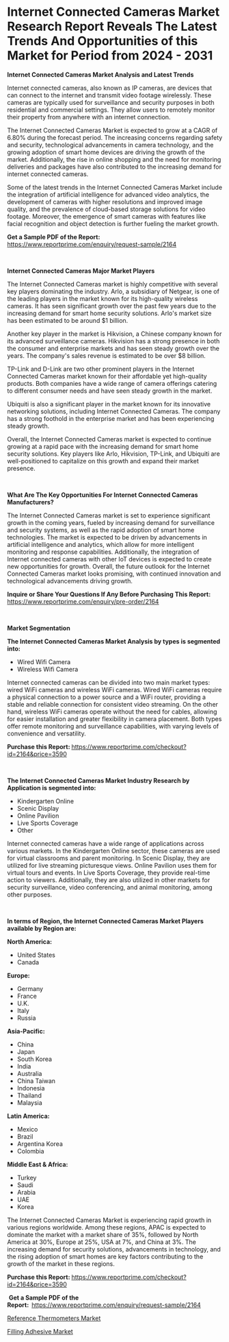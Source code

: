 <p><h1>Internet Connected Cameras Market Research Report Reveals The Latest Trends And Opportunities of this Market for Period from 2024 - 2031</h1></p><p><strong>Internet Connected Cameras Market Analysis and Latest Trends</strong></p>
<p><p>Internet connected cameras, also known as IP cameras, are devices that can connect to the internet and transmit video footage wirelessly. These cameras are typically used for surveillance and security purposes in both residential and commercial settings. They allow users to remotely monitor their property from anywhere with an internet connection.</p><p>The Internet Connected Cameras Market is expected to grow at a CAGR of 6.80% during the forecast period. The increasing concerns regarding safety and security, technological advancements in camera technology, and the growing adoption of smart home devices are driving the growth of the market. Additionally, the rise in online shopping and the need for monitoring deliveries and packages have also contributed to the increasing demand for internet connected cameras.</p><p>Some of the latest trends in the Internet Connected Cameras Market include the integration of artificial intelligence for advanced video analytics, the development of cameras with higher resolutions and improved image quality, and the prevalence of cloud-based storage solutions for video footage. Moreover, the emergence of smart cameras with features like facial recognition and object detection is further fueling the market growth.</p></p>
<p><strong>Get a Sample PDF of the Report:&nbsp;</strong> <a href="https://www.reportprime.com/enquiry/request-sample/2164">https://www.reportprime.com/enquiry/request-sample/2164</a></p>
<p>&nbsp;</p>
<p><strong>Internet Connected Cameras Major Market Players</strong></p>
<p><p>The Internet Connected Cameras market is highly competitive with several key players dominating the industry. Arlo, a subsidiary of Netgear, is one of the leading players in the market known for its high-quality wireless cameras. It has seen significant growth over the past few years due to the increasing demand for smart home security solutions. Arlo's market size has been estimated to be around $1 billion.</p><p>Another key player in the market is Hikvision, a Chinese company known for its advanced surveillance cameras. Hikvision has a strong presence in both the consumer and enterprise markets and has seen steady growth over the years. The company's sales revenue is estimated to be over $8 billion.</p><p>TP-Link and D-Link are two other prominent players in the Internet Connected Cameras market known for their affordable yet high-quality products. Both companies have a wide range of camera offerings catering to different consumer needs and have seen steady growth in the market.</p><p>Ubiquiti is also a significant player in the market known for its innovative networking solutions, including Internet Connected Cameras. The company has a strong foothold in the enterprise market and has been experiencing steady growth.</p><p>Overall, the Internet Connected Cameras market is expected to continue growing at a rapid pace with the increasing demand for smart home security solutions. Key players like Arlo, Hikvision, TP-Link, and Ubiquiti are well-positioned to capitalize on this growth and expand their market presence.</p></p>
<p>&nbsp;</p>
<p><strong>What Are The Key Opportunities For Internet Connected Cameras Manufacturers?</strong></p>
<p><p>The Internet Connected Cameras market is set to experience significant growth in the coming years, fueled by increasing demand for surveillance and security systems, as well as the rapid adoption of smart home technologies. The market is expected to be driven by advancements in artificial intelligence and analytics, which allow for more intelligent monitoring and response capabilities. Additionally, the integration of Internet connected cameras with other IoT devices is expected to create new opportunities for growth. Overall, the future outlook for the Internet Connected Cameras market looks promising, with continued innovation and technological advancements driving growth.</p></p>
<p><strong>Inquire or Share Your Questions If Any Before Purchasing This Report:</strong> <a href="https://www.reportprime.com/enquiry/pre-order/2164">https://www.reportprime.com/enquiry/pre-order/2164</a></p>
<p>&nbsp;</p>
<p><strong>Market Segmentation</strong></p>
<p><strong>The Internet Connected Cameras Market Analysis by types is segmented into:</strong></p>
<p><ul><li>Wired Wifi Camera</li><li>Wireless Wifi Camera</li></ul></p>
<p><p>Internet connected cameras can be divided into two main market types: wired WiFi cameras and wireless WiFi cameras. Wired WiFi cameras require a physical connection to a power source and a WiFi router, providing a stable and reliable connection for consistent video streaming. On the other hand, wireless WiFi cameras operate without the need for cables, allowing for easier installation and greater flexibility in camera placement. Both types offer remote monitoring and surveillance capabilities, with varying levels of convenience and versatility.</p></p>
<p><strong>Purchase this Report:&nbsp;</strong><a href="https://www.reportprime.com/checkout?id=2164&price=3590">https://www.reportprime.com/checkout?id=2164&price=3590</a></p>
<p>&nbsp;</p>
<p><strong>The Internet Connected Cameras Market Industry Research by Application is segmented into:</strong></p>
<p><ul><li>Kindergarten Online</li><li>Scenic Display</li><li>Online Pavilion</li><li>Live Sports Coverage</li><li>Other</li></ul></p>
<p><p>Internet connected cameras have a wide range of applications across various markets. In the Kindergarten Online sector, these cameras are used for virtual classrooms and parent monitoring. In Scenic Display, they are utilized for live streaming picturesque views. Online Pavilion uses them for virtual tours and events. In Live Sports Coverage, they provide real-time action to viewers. Additionally, they are also utilized in other markets for security surveillance, video conferencing, and animal monitoring, among other purposes.</p></p>
<p>&nbsp;</p>
<p><strong>In terms of Region, the Internet Connected Cameras Market Players available by Region are:</strong></p>
<p>
    <p> <strong> North America: </strong>
        <ul>
            <li>United States</li>
            <li>Canada</li>
        </ul>
        </p> 
    <p> <strong> Europe: </strong>
        <ul>
            <li>Germany</li>
            <li>France</li>
            <li>U.K.</li>
            <li>Italy</li>
            <li>Russia</li>
        </ul>
        </p> 
    <p> <strong> Asia-Pacific: </strong>
        <ul>
            <li>China</li>
            <li>Japan</li>
            <li>South Korea</li>
            <li>India</li>
            <li>Australia</li>
            <li>China Taiwan</li>
            <li>Indonesia</li>
            <li>Thailand</li>
            <li>Malaysia</li>
        </ul>
        </p> 
    <p> <strong> Latin America: </strong>
        <ul>
            <li>Mexico</li>
            <li>Brazil</li>
            <li>Argentina Korea</li>
            <li>Colombia</li>
        </ul>
        </p> 
    <p> <strong> Middle East & Africa: </strong>
        <ul>
            <li>Turkey</li>
            <li>Saudi</li>
            <li>Arabia</li>
            <li>UAE</li>
            <li>Korea</li>
        </ul>
    </p>
    </p>
<p><p>The Internet Connected Cameras Market is experiencing rapid growth in various regions worldwide. Among these regions, APAC is expected to dominate the market with a market share of 35%, followed by North America at 30%, Europe at 25%, USA at 7%, and China at 3%. The increasing demand for security solutions, advancements in technology, and the rising adoption of smart homes are key factors contributing to the growth of the market in these regions.</p></p>
<p><strong>Purchase this Report: </strong><a href="https://www.reportprime.com/checkout?id=2164&price=3590">https://www.reportprime.com/checkout?id=2164&price=3590</a></p>
<p>&nbsp;<strong>Get a Sample PDF of the Report:&nbsp;&nbsp;</strong><a href="https://www.reportprime.com/enquiry/request-sample/2164">https://www.reportprime.com/enquiry/request-sample/2164</a></p>
<p><strong></strong></p>
<p><p><a href="https://github.com/vimar16th/Market-Research-Report-List-3/blob/main/reference-thermometers-market.md">Reference Thermometers Market</a></p><p><a href="https://shimmer-gardenia-37a.notion.site/Filling-Adhesive-Market-Growth-Market-Trends-COVID-19-Impact-and-Forecasts-for-period-from-2024--d002e81826b94501b40a37ac7ad76e54">Filling Adhesive Market</a></p></p>
